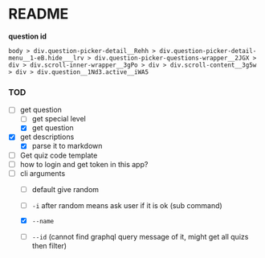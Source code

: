 # README #

**question id**

```
body > div.question-picker-detail__Rehh > div.question-picker-detail-menu__1-eB.hide___lrv > div.question-picker-questions-wrapper__2JGX > div > div.scroll-inner-wrapper__3gPo > div > div.scroll-content__3g5w > div > div.question__1Nd3.active__iWA5
```

### TOD ###

  * [ ] get question
    * [ ] get special level
    * [x] get question
  * [x] get descriptions
    * [x] parse it to markdown
  * [ ] Get quiz code template
  * [ ] how to login and get token in this app?
  * [ ] cli arguments
    * [ ] default give random
    * [ ] `-i` after random means ask user if it is ok (sub command)
    * [x] `--name`
    * [ ] `--id` (cannot find graphql query message of it, might get all quizs then filter)

